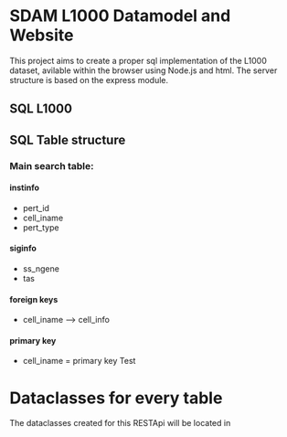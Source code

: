 # SDAM L1000 Datamodel and Website

This project aims to create a proper sql implementation of the L1000 dataset, avilable within the browser using Node.js and html. The server structure is based on the express module.

## SQL L1000

## SQL Table structure

### Main search table:

#### instinfo

- pert_id
- cell_iname
- pert_type

#### siginfo

- ss_ngene
- tas

#### foreign keys

- cell_iname --> cell_info

#### primary key

- cell_iname = primary key
  Test

# Dataclasses for every table

The dataclasses created for this RESTApi will be located in
